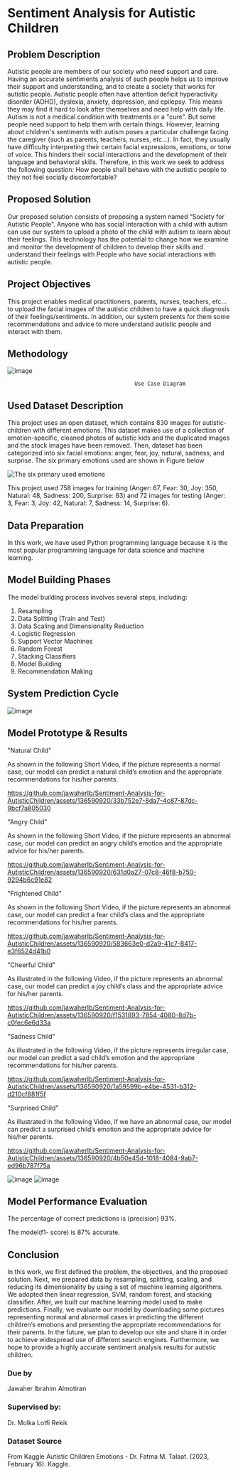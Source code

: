 # Sentiment Analysis for Autistic Children
## Problem Description 
Autistic people are members of our society who need support and care. Having an accurate sentiments analysis of such people helps us to improve their support and understanding, and to create a society that works for autistic people. Autistic people often have attention deficit hyperactivity disorder (ADHD), dyslexia, anxiety, depression, and epilepsy. This means they may find it hard to look after themselves and need help with daily life. Autism is not a medical condition with treatments or a "cure". But some people need support to help them with certain things.
However, learning about children's sentiments with autism poses a particular challenge facing the caregiver (such as parents, teachers, nurses, etc…). In fact, they usually have difficulty interpreting their certain facial expressions, emotions, or tone of voice. This hinders their social interactions and the development of their language and behavioral skills. Therefore, in this work we seek to address the following question: How people shall behave with the autistic people to they not feel socially discomfortable?
## Proposed Solution
Our proposed solution consists of proposing a system named “Society for Autistic People”. Anyone who has social interaction with a child with autism can use our system to upload a photo of the child with autism to learn about their feelings. This technology has the potential to change how we examine and monitor the development of children to develop their skills and understand their feelings with People who have social interactions with autistic people.
## Project Objectives
This project enables medical practitioners, parents, nurses, teachers, etc… to upload the facial images of the autistic children to have a quick diagnosis of their feelings/sentiments. In addition, our system presents for them some recommendations and advice to more understand autistic people and interact with them.

## Methodology
![image](https://github.com/jawaherIb/Sentiment-Analysis-for-AutisticChildren/assets/136590920/9a8537b6-d779-4c02-b040-ecd4b4d1b18c)
                                                 
                                            Use Case Diagram 
## Used Dataset Description
This project uses an open dataset, which contains 830 images for autistic-children with different emotions. This dataset makes use of a collection of emotion-specific, cleaned photos of autistic kids and the duplicated images and the stock images have been removed. Then, dataset has been categorized into six facial emotions: anger, fear, joy, natural, sadness, and surprise. The six primary emotions used are shown in Figure below

![The six primary used emotions](https://github.com/jawaherIb/Sentiment-Analysis-for-AutisticChildren/assets/136590920/86320784-d4f9-4605-95fb-16160c9ba760)

This project used 758 images for training (Anger: 67, Fear: 30, Joy: 350, Natural: 48, Sadness: 200, Surprise: 63) and 72 images for testing (Anger: 3, Fear: 3, Joy: 42, Natural: 7, Sadness: 14, Surprise: 6).

## Data Preparation
In this work, we have used Python programming language because it is the most popular programming language for data science and machine learning.

## Model Building Phases
The model building process involves several steps, including:

1. Resampling
2. Data Splitting (Train and Test)
3. Data Scaling and Dimensionality Reduction
4. Logistic Regression
5. Support Vector Machines
6. Random Forest
7. Stacking Classifiers
8. Model Building
9. Recommendation Making

## System Prediction Cycle
![image](https://github.com/jawaherIb/Sentiment-Analysis-for-AutisticChildren/assets/136590920/3d015930-cff7-485e-806d-cdc5ac5f28f9)

## Model Prototype & Results

"Natural Child"

As shown in the following Short Video, if the picture represents a normal case, our model can predict a natural child’s emotion and the appropriate recommendations for his/her parents.


https://github.com/jawaherIb/Sentiment-Analysis-for-AutisticChildren/assets/136590920/33b752e7-8da7-4c87-87dc-9bcf7a805030



"Angry Child"

As shown in the following Short Video, if the picture represents an abnormal case, our model can predict an angry child’s emotion and the appropriate advice for his/her parents.


https://github.com/jawaherIb/Sentiment-Analysis-for-AutisticChildren/assets/136590920/631d0a27-07c8-46f8-b750-9294b6c91e82



"Frightened Child"

As shown in the following Short Video, if the picture represents an abnormal case, our model can predict a fear child’s class and the appropriate recommendations for his/her parents.


https://github.com/jawaherIb/Sentiment-Analysis-for-AutisticChildren/assets/136590920/583663e0-d2a9-41c7-8417-e3f6524d41b0



"Cheerful Child"

As illustrated in the following Video, if the picture represents an abnormal case, our model can predict a joy child’s class and the appropriate advice for his/her parents.


https://github.com/jawaherIb/Sentiment-Analysis-for-AutisticChildren/assets/136590920/f1531893-7854-4080-8d7b-c0fec6e6d33a



"Sadness Child"

As illustrated in the following Video, if the picture represents irregular case, our model can predict a sad child’s emotion and the appropriate recommendations for his/her parents.


https://github.com/jawaherIb/Sentiment-Analysis-for-AutisticChildren/assets/136590920/1a59599b-e4be-4531-b312-d210cf881f5f



"Surprised Child"

As illustrated in the following Video, if we have an abnormal case, our model can predict a surprised child’s emotion and the appropriate advice for his/her parents.


https://github.com/jawaherIb/Sentiment-Analysis-for-AutisticChildren/assets/136590920/4b50e45d-1018-4084-9ab7-ed96b787f75a





![image](https://github.com/jawaherIb/Sentiment-Analysis-for-AutisticChildren/assets/136590920/9388ae84-3f75-4ef0-9f7f-f57506363f10)
![image](https://github.com/jawaherIb/Sentiment-Analysis-for-AutisticChildren/assets/136590920/8d2d6b4c-b850-4cb6-880b-3c9d3e0de989)

## Model Performance Evaluation
The percentage of correct predictions is (precision) 93%.

The model(f1- score) is 87% accurate.


## Conclusion
In this work, we first defined the problem, the objectives, and the proposed solution. Next, we prepared data by resampling, splitting, scaling, and reducing its dimensionality by using a set of machine learning algorithms. We adopted then linear regression, SVM, random forest, and stacking classifier. After, we built our machine learning model used to make predictions. Finally, we evaluate our model by downloading some pictures representing normal and abnormal cases in predicting the different children’s emotions and presenting the appropriate recommendations for their parents.
In the future, we plan to develop our site and share it in order to achieve widespread use of different search engines. Furthermore, we hope to provide a highly accurate sentiment analysis results for autistic children.

### Due by
Jawaher Ibrahim Almotiran
### Supervised by:
Dr. Molka Lotfi Rekik
### Dataset Source 
From Kaggle Autistic Children Emotions - Dr. Fatma M. Talaat. (2023, February 16). Kaggle.
 
